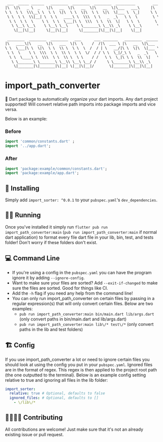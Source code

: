 <!-- DO NOT REMOVE - contributor_list:data:start:["gleich", "lig", "bartekpacia", "ImgBotApp", "jlnrrg", "vHanda", "lsaudon"]:end -->

```txt
 ___  _____ ______   ________  ________  ________  _________        ________  ________  _________  ___  ___
|\  \|\   _ \  _   \|\   __  \|\   __  \|\   __  \|\___   ___\     |\   __  \|\   __  \|\___   ___\\  \|\  \
\ \  \ \  \\\__\ \  \ \  \|\  \ \  \|\  \ \  \|\  \|___ \  \_|     \ \  \|\  \ \  \|\  \|___ \  \_\ \  \\\  \
 \ \  \ \  \\|__| \  \ \   ____\ \  \\\  \ \   _  _\   \ \  \       \ \   ____\ \   __  \   \ \  \ \ \   __  \
  \ \  \ \  \    \ \  \ \  \___|\ \  \\\  \ \  \\  \|   \ \  \       \ \  \___|\ \  \ \  \   \ \  \ \ \  \ \  \
   \ \__\ \__\    \ \__\ \__\    \ \_______\ \__\\ _\    \ \__\       \ \__\    \ \__\ \__\   \ \__\ \ \__\ \__\
    \|__|\|__|     \|__|\|__|     \|_______|\|__|\|__|    \|__|        \|__|     \|__|\|__|    \|__|  \|__|\|__|

 ________  ________  ________   ___      ___ _______   ________  _________  _______   ________
|\   ____\|\   __  \|\   ___  \|\  \    /  /|\  ___ \ |\   __  \|\___   ___\\  ___ \ |\   __  \
\ \  \___|\ \  \|\  \ \  \\ \  \ \  \  /  / | \   __/|\ \  \|\  \|___ \  \_\ \   __/|\ \  \|\  \
 \ \  \    \ \  \\\  \ \  \\ \  \ \  \/  / / \ \  \_|/_\ \   _  _\   \ \  \ \ \  \_|/_\ \   _  _\
  \ \  \____\ \  \\\  \ \  \\ \  \ \    / /   \ \  \_|\ \ \  \\  \|   \ \  \ \ \  \_|\ \ \  \\  \|
   \ \_______\ \_______\ \__\\ \__\ \__/ /     \ \_______\ \__\\ _\    \ \__\ \ \_______\ \__\\ _\
    \|_______|\|_______|\|__| \|__|\|__|/       \|_______|\|__|\|__|    \|__|  \|_______|\|__|\|__|
```

# import_path_converter

🎯 Dart package to automatically organize your dart imports. Any dart project supported! Will convert relative path imports into package imports and vice versa.

Below is an example:

### Before

```dart
import 'common/constants.dart' ;
import '../app.dart';
```

### After

```dart
import 'package:example/common/constants.dart';
import 'package:example/app.dart';
```

## 🚀 Installing

Simply add `import_sorter: ^0.0.1` to your `pubspec.yaml`'s `dev_dependencies`.

## 🏃‍♂️ Running

Once you've installed it simply run `flutter pub run import_path_converter:main` (`pub run import_path_converter:main` if normal dart application) to format every file dart file in your lib, bin, test, and tests folder! Don't worry if these folders don't exist.

## 💻 Command Line

- If you're using a config in the `pubspec.yaml` you can have the program ignore it by adding `--ignore-config`.
- Want to make sure your files are sorted? Add `--exit-if-changed` to make sure the files are sorted. Good for things like CI.
- Add the `-h` flag if you need any help from the command line!
- You can only run import_path_converter on certain files by passing in a regular expression(s) that will only convert certain files. Below are two examples:
  - `pub run import_path_converter:main bin/main.dart lib/args.dart` (only convert paths in bin/main.dart and lib/args.dart)
  - `pub run import_path_converter:main lib\/* test\/*` (only convert paths in the lib and test folders)

## 🏗️ Config

If you use import_path_converter a lot or need to ignore certain files you should look at using the config you put in your `pubspec.yaml`. Ignored files are in the format of regex. This regex is then applied to the project root path (the one outputted to the terminal). Below is an example config setting relative to true and ignoring all files in the lib folder:

```yaml
import_sorter:
  relative: true # Optional, defaults to false
  ignored_files: # Optional, defaults to []
    - \/lib\/*
```

## 🙋‍♀️🙋‍♂️ Contributing

All contributions are welcome! Just make sure that it's not an already existing issue or pull request.
